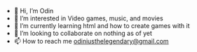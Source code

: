 - 👋 Hi, I’m Odin
- 👀 I’m interested in Video games, music, and movies
- 🌱 I’m currently learning html and how to create games with it
- 💞️ I’m looking to collaborate on nothing as of yet
- 📫 How to reach me odiniusthelegendary@gmail.com

<!---
odinius-git/odinius-git is a ✨ special ✨ repository because its `README.md` (this file) appears on your GitHub profile.
You can click the Preview link to take a look at your changes.
--->
